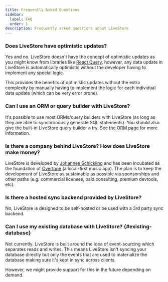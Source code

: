 ```yaml
---
title: Frequently Asked Questions
sidebar:
  label: FAQ
  order: 1
description: Frequently asked questions about LiveStore
---
```


### Does LiveStore have optimistic updates?

Yes and no. LiveStore doesn't have the concept of optimistic updates as you might know from libraries like [React Query](https://tanstack.com/query/latest/docs/framework/react/guides/optimistic-updates), however, any data update in LiveStore is automatically optimistic without the developer having to implement any special logic.

This provides the benefits of optimistic updates without the extra complexity by manually having to implement the logic for each individual data update (which can be very error prone).

### Can I use an ORM or query builder with LiveStore?

It's possible to use most ORMs/query builders with LiveStore (as long as they are able to synchronously generate SQL statements). You should also give the built-in LiveStore query builder a try. See [the ORM page](/patterns/orm) for more information.

### Is there a company behind LiveStore? How does LiveStore make money?

LiveStore is developed by [Johannes Schickling](https://github.com/schickling) and has been incubated as the foundation of [Overtone](https://overtone.pro) (a local-first music app). The plan is to keep the development of LiveStore as sustainable as possible via sponsorships and other paths (e.g. commercial licenses, paid consulting, premium devtools, etc).

### Is there a hosted sync backend provided by LiveStore?

No, LiveStore is designed to be self-hosted or be used with a 3rd party sync backend.

### Can I use my existing database with LiveStore? {#existing-database}

Not currently. LiveStore is built around the idea of event-sourcing which separates reads and writes. This means LiveStore isn't syncing your database directly but only the events that are used to materialize the database making sure it's kept in sync across clients.

However, we might provide support for this in the future depending on demand.